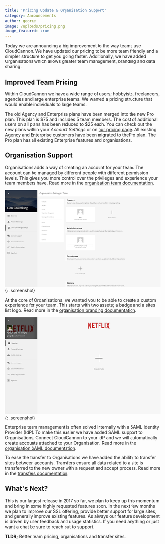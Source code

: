 ```yaml
---
title: 'Pricing Update & Organisation Support'
category: Announcements
author: george
image: /uploads/pricing.png
image_featured: true
---
```



Today we are announcing a big improvement to the way teams use CloudCannon. We have updated our pricing to be more team friendly and a simpler structure to get you going faster. Additionally, we have added Organisations which allows greater team management, branding and data sharing.

## Improved Team Pricing

Within CloudCannon we have a wide range of users; hobbyists, freelancers, agencies and large enterprise teams. We wanted a pricing structure that would enable individuals to large teams.

The old Agency and Enterprise plans have been merged into the new Pro plan. This plan is $75 and includes 5 team members. The cost of additional users on all plans has been reduced to $25 each. You can check out the new plans within your *Account Settings* or on [our pricing page](/pricing/). All existing Agency and Enterprise customers have been migrated to thePro plan. The Pro plan has all existing Enterprise features and organisations.

## Organisation Support

Organisations adds a way of creating an account for your team. The account can be managed by different people with different permission levels. This gives you more control over the privileges and experience your team members have. Read more in the [organisation team documentation](https://docs.cloudcannon.com/organisations/team-management/).

![CloudCannon team management interface](/images/blog/organisations/add-team-member.png){: .screenshot}

At the core of Organisations, we wanted you to be able to create a custom experience for your team. This starts with two assets; a badge and a sites list logo. Read more in the [organisation branding documentation](https://docs.cloudcannon.com/organisations/branding/).

![CloudCannon sites list branded with the Netflix Logo](/images/blog/organisations/branded-sites-list.png){: .screenshot}

Enterprise team management is often solved internally with a SAML Identity Provider (IdP). To make this easier we have added SAML support to Organisations. Connect CloudCannon to your IdP and we will automatically create accounts attached to your Organisation. Read more in the [organisation SAML documentation](https://docs.cloudcannon.com/organisations/saml/).

To ease the transfer to Organisations we have added the ability to transfer sites between accounts. Transfers ensure all data related to a site is transferred to the new owner with a request and accept process. Read more in the [transfers documentation](https://docs.cloudcannon.com/sharing/transfer-ownership/).

## What's Next?

This is our largest release in 2017 so far, we plan to keep up this momentum and bring in some highly requested features soon. In the next few months we plan to improve our SSL offering, provide better support for large sites, and generally improve existing features. As always our feature development is driven by user feedback and usage statistics. If you need anything or just want a chat be sure to reach out to support.

**TLDR;** Better team pricing, organisations and transfer sites.